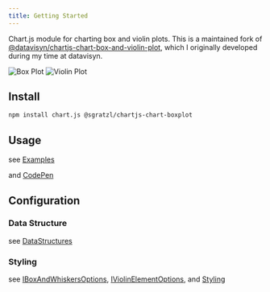 ```yaml
---
title: Getting Started
---
```


Chart.js module for charting box and violin plots. This is a maintained fork of [@datavisyn/chartjs-chart-box-and-violin-plot](https://github.com/datavisyn/chartjs-chart-box-and-violin-plot), which I originally developed during my time at datavisyn.

![Box Plot](https://user-images.githubusercontent.com/4129778/42724341-9a6ec554-8770-11e8-99b5-626e34dafdb3.png)
![Violin Plot](https://user-images.githubusercontent.com/4129778/42724342-9a8dbb58-8770-11e8-9a30-3e69d07d3b79.png)

## Install

```sh
npm install chart.js @sgratzl/chartjs-chart-boxplot
```

## Usage

see [Examples](./examples/)

and [CodePen](https://codepen.io/sgratzl/pen/QxoLoY)

## Configuration

### Data Structure

see [DataStructures](./examples/datastrutures)

### Styling

see [IBoxAndWhiskersOptions](/api/interfaces/interface.IBoxAndWhiskersOptions.md), [IViolinElementOptions](/api/type-aliases/type-alias.IViolinElementOptions.md), and [Styling](./examples/styling)

